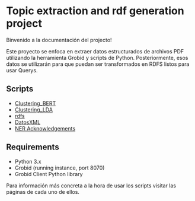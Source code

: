 # Topic extraction and rdf generation project

Binvenido a la documentación del projecto!

Este proyecto se enfoca en extraer datos estructurados de archivos PDF utilizando la herramienta Grobid y scripts de Python. Posteriormente, esos datos se utilizarán para que puedan ser transformados
en RDFS listos para usar Querys.

## Scripts

- [Clustering_BERT](ClusterBERTCoherence.md)
- [Clustering_LDA](ClusteringLDACoherence.md)
- [rdfs](rdfs.md)
- [DatosXML](datosXML.md)
- [NER Acknowledgements](NERextractOptimizado.md)

## Requirements

- Python 3.x
- Grobid (running instance, port 8070)
- Grobid Client Python library

Para información más concreta a la hora de usar los scripts visitar las páginas de cada uno de ellos.
